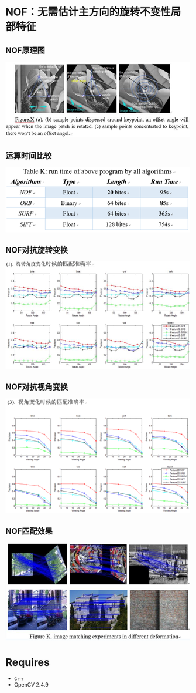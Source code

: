 
# NOF：无需估计主方向的旋转不变性局部特征

## NOF原理图
![](image/fig1.jpg)

## 运算时间比较
![](image/fig18.jpg)

## NOF对抗旋转变换
![](image/fig10.jpg)

## NOF对抗视角变换
![](image/fig13.png)

## NOF匹配效果
![](image/fig9.jpg)

# Requires

- c++
- OpenCV 2.4.9